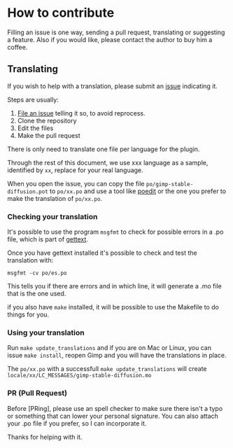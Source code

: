 # How to contribute

Filling an issue is one way, sending a pull request, translating
or suggesting a feature. Also if you would like, please contact
the author to buy him a coffee.

## Translating

If you wish to help with a translation, please submit an
[issue](https://github.com/ikks/gimp-stable-diffusion/issues)
indicating it.

Steps are usually:

1. [File an issue](https://github.com/ikks/gimp-stable-diffusion/issues)
  telling it so, to avoid reprocess.
1. Clone the repository
1. Edit the files
1. Make the pull request

There is only need to translate one file per language for the plugin.

Through the rest of this document, we use xxx language as a sample, identified
by `xx`, replace for your real language.

When you open the issue, you can copy the file `po/gimp-stable-diffusion.pot`
to `po/xx.po` and use a tool like [poedit](https://poedit.net/) or the one you
prefer to make the translation of `po/xx.po`.

### Checking your translation

It's possible to use the program `msgfmt` to check for possible errors
in a .po file, which is part of
[gettext](https://www.gnu.org/software/gettext).

Once you have gettext installed it's possible to check and test the
translation with:

```
msgfmt -cv po/es.po
```

This tells you if there are errors and in which line, it will generate
a .mo file that is the one used.

if you also have `make` installed, it will be possible to use the
Makefile to do things for you.

### Using your translation

Run `make update_translations` and if you are on Mac or Linux, you can
issue `make install`, reopen Gimp and you will have the translations in
place.

The `po/xx.po` with a successfull `make update_translations` will create
`locale/xx/LC_MESSAGES/gimp-stable-diffusion.mo`

### PR (Pull Request)

Before [PRing], please use an spell checker to make sure there isn't a typo
or something that can lower your personal signature. You can also
attach your .po file if you prefer, so I can incorporate it.

Thanks for helping with it.


